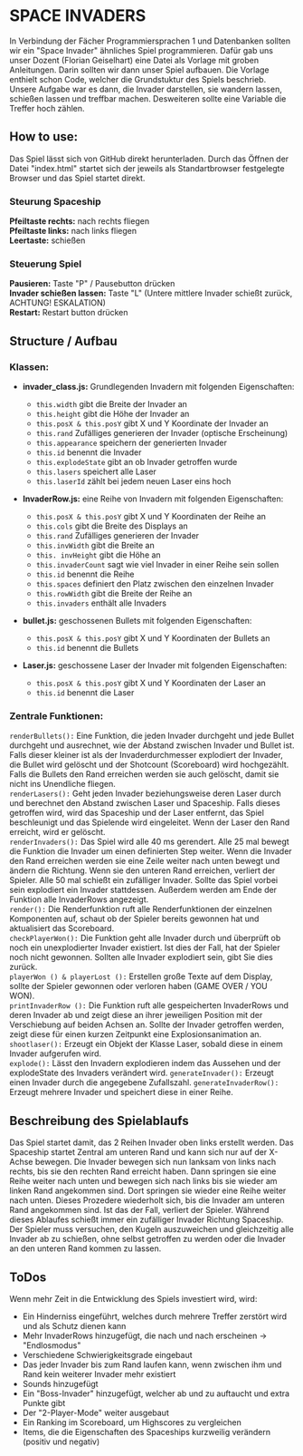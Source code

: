 # SPACE INVADERS
In Verbindung der Fächer Programmiersprachen 1 und Datenbanken sollten wir ein "Space Invader" ähnliches Spiel programmieren. Dafür gab uns unser Dozent (Florian Geiselhart) eine Datei als Vorlage mit groben Anleitungen. Darin sollten wir dann unser Spiel aufbauen. Die Vorlage enthielt schon Code, welcher die Grundstuktur des Spiels beschrieb. Unsere Aufgabe war es dann, die Invader darstellen, sie wandern lassen, schießen lassen und treffbar machen. Desweiteren sollte eine Variable die Treffer hoch zählen.  
## How to use:
Das Spiel lässt sich von GitHub direkt herunterladen. Durch das Öffnen der Datei "index.html" startet sich der jeweils als  Standartbrowser festgelegte Browser und das Spiel startet direkt.
### Steurung Spaceship
**Pfeiltaste rechts:** nach rechts fliegen  
**Pfeiltaste links:** nach links fliegen  
**Leertaste:** schießen  
### Steuerung Spiel
**Pausieren:** Taste "P" / Pausebutton drücken  
**Invader schießen lassen:** Taste "L" (Untere mittlere Invader schießt zurück, ACHTUNG! ESKALATION)  
**Restart:** Restart button drücken
## Structure / Aufbau
### Klassen:  
* **invader_class.js:** Grundlegenden Invadern mit folgenden Eigenschaften:
  * `this.width` gibt die Breite der Invader an
  * `this.height` gibt die Höhe der Invader an
  * `this.posX & this.posY` gibt X und Y Koordinate der Invader an
  * `this.rand` Zufälliges generieren der Invader (optische Erscheinung)
  * `this.appearance` speichern der generierten Invader
  * `this.id` benennt die Invader
  * `this.explodeState` gibt an ob Invader getroffen wurde
  * `this.lasers` speichert alle Laser
  * `this.laserId` zählt bei jedem neuen Laser eins hoch  

* **InvaderRow.js:** eine Reihe von Invadern mit folgenden Eigenschaften:
  * `this.posX & this.posY` gibt X und Y Koordinaten der Reihe an
  * `this.cols` gibt die Breite des Displays an 
  * `this.rand` Zufälliges generieren der Invader
  * `this.invWidth` gibt die Breite an
  * `this. invHeight` gibt die Höhe an
  * `this.invaderCount` sagt wie viel Invader in einer Reihe sein sollen
  * `this.id` benennt die Reihe
  * `this.spaces` definiert den Platz zwischen den einzelnen Invader
  * `this.rowWidth` gibt die Breite der Reihe an
  * `this.invaders` enthält alle Invaders 

* **bullet.js:** geschossenen Bullets mit folgenden Eigenschaften:
  * `this.posX & this.posY` gibt X und Y Koordinaten der Bullets an
  * `this.id` benennt die Bullets

* **Laser.js:** geschossene Laser der Invader mit folgenden Eigenschaften:
  * `this.posX & this.posY` gibt X und Y Koordinaten der Laser an
  * `this.id` benennt die Laser
### Zentrale Funktionen:
`renderBullets():` Eine Funktion, die jeden Invader durchgeht und jede Bullet durchgeht und ausrechnet, wie der Abstand zwischen Invader und Bullet ist. Falls dieser kleiner ist als der Invaderdurchmesser explodiert der Invader, die Bullet wird gelöscht und der Shotcount (Scoreboard) wird hochgezählt. Falls die Bullets den Rand erreichen werden sie auch gelöscht, damit sie nicht ins Unendliche fliegen.  
`renderLasers():` Geht jeden Invader beziehungsweise deren Laser durch und berechnet den Abstand zwischen Laser und Spaceship. Falls dieses getroffen wird, wird das Spaceship und der Laser entfernt, das Spiel beschleunigt und das Spielende wird eingeleitet. Wenn der Laser den Rand erreicht, wird er gelöscht.  
`renderInvaders():` Das Spiel wird alle 40 ms gerendert. Alle 25 mal bewegt die Funktion die Invader um einen definierten Step weiter. Wenn die Invader den Rand erreichen werden sie eine Zeile weiter nach unten bewegt und ändern die Richtung. Wenn sie den unteren Rand erreichen, verliert der Spieler. Alle 50 mal schießt ein zufälliger Invader. Sollte das Spiel vorbei sein explodiert ein Invader stattdessen. Außerdem werden am Ende der Funktion alle InvaderRows angezeigt.  
`render():` Die Renderfunktion ruft alle Renderfunktionen der einzelnen Komponenten auf, schaut ob der Spieler bereits gewonnen hat und aktualisiert das Scoreboard.  
`checkPlayerWon():` Die Funktion geht alle Invader durch und überprüft ob noch ein unexplodierter Invader existiert. Ist dies der Fall, hat der Spieler noch nicht gewonnen. Sollten alle Invader explodiert sein, gibt Sie dies zurück.  
`playerWon () & playerLost ():` Erstellen große Texte auf dem Display, sollte der Spieler gewonnen oder verloren haben (GAME OVER / YOU WON).  
`printInvaderRow ():` Die Funktion ruft alle gespeicherten InvaderRows und deren Invader ab und zeigt diese an ihrer jeweiligen Position mit der Verschiebung auf beiden Achsen an. Sollte der Invader getroffen werden, zeigt diese für einen kurzen Zeitpunkt eine Explosionsanimation an.  
`shootlaser():` Erzeugt ein Objekt der Klasse Laser, sobald diese in einem Invader aufgerufen wird.  
`explode():` Lässt den Invadern explodieren indem das Aussehen und der explodeState des Invaders verändert wird.
`generateInvader():` Erzeugt einen Invader durch die angegebene Zufallszahl.
`generateInvaderRow():` Erzeugt mehrere Invader und speichert diese in einer Reihe.
## Beschreibung des Spielablaufs
Das Spiel startet damit, das 2 Reihen Invader oben links erstellt werden. Das Spaceship startet Zentral am unteren Rand und kann sich nur auf der X-Achse bewegen. Die Invader bewegen sich nun lanksam von links nach rechts, bis sie den rechten Rand erreicht haben. Dann springen sie eine Reihe weiter nach unten und bewegen sich nach links bis sie wieder am linken Rand angekommen sind. Dort springen sie wieder eine Reihe weiter nach unten. Dieses Prozedere wiederholt sich, bis die Invader am unteren Rand angekommen sind. Ist das der Fall, verliert der Spieler. Während dieses Ablaufes schießt immer ein zufälliger Invader Richtung Spaceship. Der Spieler muss versuchen, den Kugeln auszuweichen und gleichzeitig alle Invader ab zu schießen, ohne selbst getroffen zu werden oder die Invader an den unteren Rand kommen zu lassen.
## ToDos
Wenn mehr Zeit in die Entwicklung des Spiels investiert wird, wird:  
* Ein Hinderniss eingeführt, welches durch mehrere Treffer zerstört wird und als Schutz dienen kann
* Mehr InvaderRows hinzugefügt, die nach und nach erscheinen -> "Endlosmodus"
* Verschiedene Schwierigkeitsgrade eingebaut
* Das jeder Invader bis zum Rand laufen kann, wenn zwischen ihm und Rand kein weiterer Invader mehr existiert
* Sounds hinzugefügt
* Ein "Boss-Invader" hinzugefügt, welcher ab und zu auftaucht und extra Punkte gibt
* Der "2-Player-Mode" weiter ausgebaut
* Ein Ranking im Scoreboard, um Highscores zu vergleichen
* Items, die die Eigenschaften des Spaceships kurzweilig verändern (positiv und negativ)

